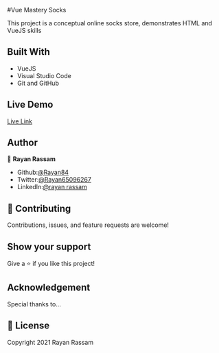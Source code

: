 #Vue Mastery Socks

This project is a conceptual online socks store, demonstrates HTML and VueJS skills


## Built With

- VueJS
- Visual Studio Code
- Git and GitHub

## Live Demo
[Live Link](https://rayan84.github.io/vue-mastery-socks/)

## Author

👤 **Rayan Rassam**
- Github:[@Rayan84](https://github.com/Rayan84)
- Twitter:[@Rayan65096267](https://twitter.com/Rayan65096267)
- LinkedIn:[@rayan rassam](https://www.linkedin.com/in/rayan-rassam-18a0a426/) 

## 🤝 Contributing

Contributions, issues, and feature requests are welcome!

## Show your support

Give a ⭐️ if you like this project!

## Acknowledgement

Special thanks to...

## 📝 License

Copyright 2021 Rayan Rassam
